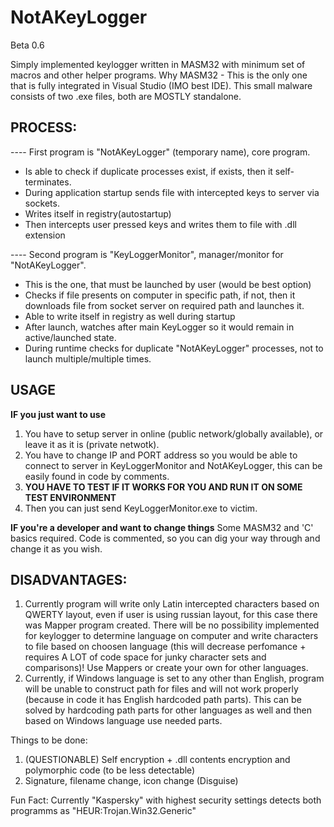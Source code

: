 # **NotAKeyLogger**

Beta 0.6

Simply implemented keylogger written in MASM32 with minimum set of macros and other helper programs.
Why MASM32 - This is the only one that is fully integrated in Visual Studio (IMO best IDE).
This small malware consists of two .exe files, both are MOSTLY standalone.

## PROCESS:
---- First program is "NotAKeyLogger" (temporary name), core program.
- Is able to check if duplicate processes exist, if exists, then it self-terminates.
- During application startup sends file with intercepted keys to server via sockets.
- Writes itself in registry(autostartup)
- Then intercepts user pressed keys and writes them to file with .dll extension

---- Second program is "KeyLoggerMonitor", manager/monitor for "NotAKeyLogger". 
- This is the one, that must be launched by user (would be best option)
- Checks if file presents on computer in specific path, if not, then it downloads file from socket server on required path and launches it.
- Able to write itself in registry as well during startup
- After launch, watches after main KeyLogger so it would remain in active/launched state.
- During runtime checks for duplicate "NotAKeyLogger" processes, not to launch multiple/multiple times.

## USAGE
**IF you just want to use**
1. You have to setup server in online (public network/globally available), or leave it as it is (private netwotk).
2. You have to change IP and PORT address so you would be able to connect to server in KeyLoggerMonitor and NotAKeyLogger, this can be easily found in code by comments.
3. **YOU HAVE TO TEST IF IT WORKS FOR YOU AND RUN IT ON SOME TEST ENVIRONMENT** 
4. Then you can just send KeyLoggerMonitor.exe to victim.

**IF you're a developer and want to change things**
Some MASM32 and 'C' basics required. 
Code is commented, so you can dig your way through and change it as you wish.

## DISADVANTAGES:
1. Currently program will write only Latin intercepted characters based on QWERTY layout, even if user is using russian layout, for this case there was Mapper program created. 
There will be no possibility implemented for keylogger to determine language on computer and write characters to file based on choosen language (this will decrease perfomance + requires A LOT of code space for junky character sets and comparisons)! Use Mappers or create your own for other languages. 
2. Currently, if Windows language is set to any other than English, program will be unable to construct path for files and will not work properly (because in code it has English hardcoded path parts). This can be solved by hardcoding path parts for other languages as well and then based on Windows language use needed parts.

Things to be done:
1. (QUESTIONABLE) Self encryption + .dll contents encryption and polymorphic code (to be less detectable)
2. Signature, filename change, icon change (Disguise)

Fun Fact: Currently "Kaspersky" with highest security settings detects both programms as "HEUR:Trojan.Win32.Generic"
